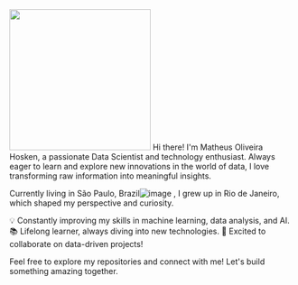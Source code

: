 <img src ="https://github.com/user-attachments/assets/152529cc-7c2f-4256-812e-41b06f9e1da3" width="250"/>
Hi there! I'm Matheus Oliveira Hosken, a passionate Data Scientist and technology enthusiast. Always eager to learn and explore new innovations in the world of data, I love transforming raw information into meaningful insights.

Currently living in São Paulo, Brazil![image](https://github.com/user-attachments/assets/a092a2bc-9e86-490c-81c5-5d67f8ada5d7)
, I grew up in Rio de Janeiro, which shaped my perspective and curiosity.

💡 Constantly improving my skills in machine learning, data analysis, and AI.
📚 Lifelong learner, always diving into new technologies.
🚀 Excited to collaborate on data-driven projects!

Feel free to explore my repositories and connect with me! Let's build something amazing together.
<!--
**hskmatheus/hskmatheus** is a ✨ _special_ ✨ repository because its `README.md` (this file) appears on your GitHub profile.

Here are some ideas to get you started:

- 🔭 I’m currently working on ...
- 🌱 I’m currently learning ...
- 👯 I’m looking to collaborate on ...
- 🤔 I’m looking for help with ...
- 💬 Ask me about ...
- 📫 How to reach me: ...
- 😄 Pronouns: ...
- ⚡ Fun fact: ...
-->
